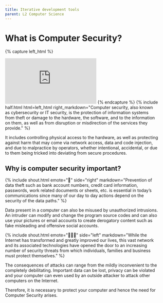 ```yaml
---
title: Iterative development tools
parent: L2 Computer Science
---
```


# What is Computer Security?

{% capture left_html %}
<iframe src="https://www.youtube.com/embed/yeepZr64XjU" title="YouTube video player" frameborder="0" allow="accelerometer; autoplay; clipboard-write; encrypted-media; gyroscope; picture-in-picture" allowfullscreen></iframe>
{% endcapture %}
{% include half.html html=left_html right_markdown="Computer security, also known as cybersecurity or IT security, is the protection of information systems from theft or damage to the hardware, the software, and to the information on them, as well as from disruption or misdirection of the services they provide." %}

It includes controlling physical access to the hardware, as well as protecting against harm that may come via network access, data and code injection, and due to malpractice by operators, whether intentional, accidental, or due to them being tricked into deviating from secure procedures.

## Why is computer security important?

{% include shout.html emote="🏦" side="right" markdown="Prevention of data theft such as bank account numbers, credit card information, passwords, work related documents or sheets, etc. is essential in today’s communications since many of our day to day actions depend on the security of the data paths." %}

Data present in a computer can also be misused by unauthorized intrusions. An intruder can modify and change the program source codes and can also use your pictures or email accounts to create derogatory content such as fake misleading and offensive social accounts.

{% include shout.html emote="🦹🏻‍♂️" side="left" markdown="While the Internet has transformed and greatly improved our lives, this vast network and its associated technologies have opened the door to an increasing number of security threats from which individuals, families and business must protect themselves." %}

The consequences of attacks can range from the mildly inconvenient to the completely debilitating. Important data can be lost, privacy can be violated and your computer can even used by an outside attacker to attack other computers on the Internet.

Therefore, it is necessary to protect your computer and hence the need for Computer Security arises.

